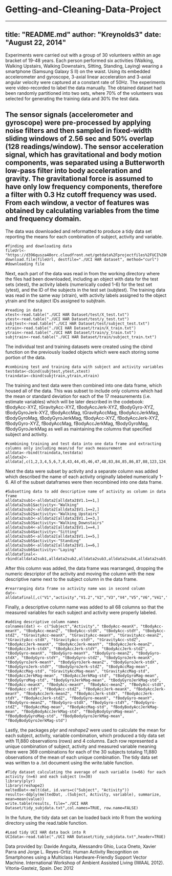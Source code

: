 Getting-and-Cleaning-Data-Project
=================================
---
title: "README.md"
author: "Kreynolds3"
date: "August 22, 2014"
---
Experiments were carried out with a group of 30 volunteers within an age bracket of 19-48 years. Each person performed six activities (Walking, Walking Upstairs, Walking Downstairs, Sitting, Standing, Laying) wearing a smartphone (Samsung Galaxy S II) on the waist. Using its embedded accelerometer and gyroscope, 3-axial linear acceleration and 3-axial angular velocity were captured  at a constant rate of 50Hz. The experiments were video-recorded to label the data manually. The obtained dataset had been randomly partitioned into two sets, where 70% of the volunteers was selected for generating the training data and 30% the test data. 

The sensor signals (accelerometer and gyroscope) were pre-processed by applying noise filters and then sampled in fixed-width sliding windows of 2.56 sec and 50% overlap (128 readings/window). The sensor acceleration signal, which has gravitational and body motion components, was separated using a Butterworth low-pass filter into body acceleration and gravity. The gravitational force is assumed to have only low frequency components, therefore a filter with 0.3 Hz cutoff frequency was used. From each window, a vector of features was obtained by calculating variables from the time and frequency domain. 
---

The data was downloaded and reformatted to produce a tidy data set reporting the means for each combination of subject, activity and variable. 

```{r}
#finding and downloading data
fileUrl<-"https://d396qusza40orc.cloudfront.net/getdata%2Fprojectfiles%2FUCI%20HAR%20Dataset.zip"
download.file(fileUrl, destfile="./UCI HAR dataset", method="curl") #downloading file
```

Next, each part of the data was read in from the working directory where the files had been downloaded, including an object with data for the test sets (xtest), the activity labels (numerically coded 1-6) for the test set (ytest), and the ID of the subjects in the test set (subjtest). The training data was read in the same way (xtrain), with activity labels assigned to the object ytrain and the subject IDs assigned to subjtrain.

```{r}
#reading in data
xtest<-read.table("./UCI HAR Dataset/test/X_test.txt")
ytest<-read.table("./UCI HAR Dataset/test/y_test.txt")
subjtest<-read.table("./UCI HAR Dataset/test/subject_test.txt")
xtrain<-read.table("./UCI HAR Dataset/train/X_train.txt")
ytrain<-read.table("./UCI HAR Dataset/train/y_train.txt")
subjtrain<-read.table("./UCI HAR Dataset/train/subject_train.txt")
```

The individual test and training datasets were created using the cbind function on the previously loaded objects which were each storing some portion of the data.

```{r}
#combining test and training data with subject and activity variables
testdata<-cbind(subjtest,ytest,xtest)
traindata<-cbind(subjtrain,ytrain,xtrain)
```

The training and test data were then combined into one data frame, which housed all of the data. This was subset to include only columns which had the mean or standard deviation for each of the 17 measurements (i.e. estimate variables) which will be later described in the codebook: tBodyAcc-XYZ, tGravityAcc-XYZ, tBodyAccJerk-XYZ, tBodyGyro-XYZ, tBodyGyroJerk-XYZ, tBodyAccMag, tGravityAccMag, tBodyAccJerkMag, tBodyGyroMag, tBodyGyroJerkMag, fBodyAcc-XYZ, fBodyAccJerk-XYZ, fBodyGyro-XYZ, fBodyAccMag, fBodyAccJerkMag, fBodyGyroMag, fBodyGyroJerkMag as well as maintaining the columns that specified subject and activity. 

```{r}
#combining training and test data into one data frame and extracting columns only including mean/sd for each measurement
alldata<-rbind(traindata,testdata)
alldata2<-alldata[,c(1,2,3,4,5,6,7,8,43,44,45,46,47,48,83,84,85,86,87,88,123,124,125,126,127,128,163,164,165,166,167,168,203,204,216,217,229,230,242,243,255,256,268,269,270,271,272,273,347,348,349,350,351,352,426,427,428,429,430,431,505,506,518,519,531,532,544,545)]
```

Next the data were subset by activity and a separate column was added which described the name of each activity originally labeled numerically 1-6. All of the subset dataframes were then recombined into one data frame.

```{r}
#Subsetting data to add descriptive name of activity as column in data frame
alldata2sub1<-alldata2[alldata2$V1.1==1,]
alldata2sub1$activity<-"Walking"
alldata2sub2<-alldata2[alldata2$V1.1==2,]
alldata2sub2$activity<-"Walking_Upstairs"
alldata2sub3<-alldata2[alldata2$V1.1==3,]
alldata2sub3$activity<-"Walking_Downstairs"
alldata2sub4<-alldata2[alldata2$V1.1==4,]
alldata2sub4$activity<-"Sitting"
alldata2sub5<-alldata2[alldata2$V1.1==5,]
alldata2sub5$activity<-"Standing"
alldata2sub6<-alldata2[alldata2$V1.1==6,]
alldata2sub6$activity<-"Laying"
alldatafinal<-rbind(alldata2sub1,alldata2sub2,alldata2sub3,alldata2sub4,alldata2sub5,alldata2sub6)
```

After this column was added, the data frame was rearranged, dropping the numeric descriptor of the activity and moving the column with the new descriptive name next to the subject column in the data frame. 

```{r}
#rearranging data frame so activity name was in second column
dat<-alldatafinal[,c("V1","activity","V1.2","V2","V3","V4","V5","V6","V41","V42","V43","V44","V45","V46","V81","V82","V83","V84","V85","V86","V121","V122","V123","V124","V125","V126","V161","V162","V163","V164","V165","V166","V201","V202","V214","V215","V227","V228","V240","V241","V253","V254","V266","V267","V268","V269","V270","V271","V345","V346","V347","V348","V349","V350","V424","V425","V426","V427","V428","V429","V503","V504","V516","V517","V529","V530","V542","V543")]
```

Finally, a descriptive column name was added to all 68 columns so that the measured variables for each subject and activity were properly labeled. 

```{r}
#adding descriptive column names
colnames(dat) <- c("Subject","Activity"," tBodyAcc-meanX", "tBodyAcc-meanY", "tBodyAcc-meanZ", "tBodyAcc-stdX", "tBodyAcc-stdY", "tBodyAcc-stdZ", "tGravityAcc-meanX", "tGravityAcc-meanY", "tGravityAcc-meanZ", "tGravityAcc-stdX", "tGravityAcc-stdY", "tGravityAcc-stdZ", "tBodyAccJerk-meanX", "tBodyAccJerk-meanY", "tBodyAccJerk-meanZ", "tBodyAccJerk-stdX", "tBodyAccJerk-stdY", "tBodyAccJerk-stdZ", "tBodyGyro-meanX", "tBodyGyro-meanY", "tBodyGyro-meanZ", "tBodyGyro-stdX", "tBodyGyro-stdY", "tBodyGyro-stdZ", "tBodyGyroJerk-meanX", "tBodyGyroJerk-meanY", "tBodyGyroJerk-meanZ", "tBodyGyroJerk-stdX", "tBodyGyroJerk-stdY", "tBodyGyroJerk-stdZ", "tBodyAccMag-mean", "tBodyAccMag-std", "tGravityAccMag-mean", "tGravityAccMag-std", "tBodyAccJerkMag-mean", "tBodyAccJerkMag-std", "tBodyGyroMag-mean", "tBodyGyroMag-std", "tBodyGyroJerkMag-mean", "tBodyGyroJerkMag-std", "fBodyAcc-meanX", "fBodyAcc-meanY", "fBodyAcc-meanZ", "fBodyAcc-stdX", "fBodyAcc-stdY", "fBodyAcc-stdZ", "fBodyAccJerk-meanX", "fBodyAccJerk-meanY", "fBodyAccJerk-meanZ", "fBodyAccJerk-stdX", "fBodyAccJerk-stdY", "fBodyAccJerk-stdZ", "fBodyGyro-meanX", "fBodyGyro-meanY", "fBodyGyro-meanZ", "fBodyGyro-stdX", "fBodyGyro-stdY", "fBodyGyro-stdZ", "fBodyAccMag-mean", "fBodyAccMag-std", "fBodyBodyAccJerkMag-mean", "fBodyBodyAccJerkMag-std", "fBodyBodyGyroMag-mean", "fBodyBodyGyroMag-std", "fBodyBodyGyroJerkMag-mean", "fBodyBodyGyroJerkMag-std") 
```

Lastly, the packages *plyr* and *reshape2* were used to calculate the mean for each subject, activity, variable combination, which produced a tidy data set with 11,880 observations (rows) and 4 columns. Each row represented a unique combination of subject, activity and measured variable meaning there were 369 combinations for each of the 30 subjects totaling 11,880 observations of the mean of each unique combination. The tidy data set was written to a .txt document using the write.table function. 

```{r}
#Tidy dataset calculating the average of each variable (n=66) for each activity (n=6) and each subject (n=30) 
library(plyr)
library(reshape2)
meltedDat<-melt(dat, id.vars=c("Subject", "Activity"))
results<-ddply(meltedDat, .(Subject, Activity, variable), summarize, mean=mean(value))
write.table(results, file="./UCI HAR Dataset/tidy_subjdata.txt",col.names=TRUE, row.name=FALSE)
```

In the future, the tidy data set can be loaded back into R from the working directory using the read.table function.

```{r}
#Load tidy UCI HAR data back into R
UCIdata<-read.table("./UCI HAR Dataset/tidy_subjdata.txt",header=TRUE)
```
Data provided by: Davide Anguita, Alessandro Ghio, Luca Oneto, Xavier Parra and Jorge L. Reyes-Ortiz. Human Activity Recognition on Smartphones using a Multiclass Hardware-Friendly Support Vector Machine. International Workshop of Ambient Assisted Living (IWAAL 2012). Vitoria-Gasteiz, Spain. Dec 2012
